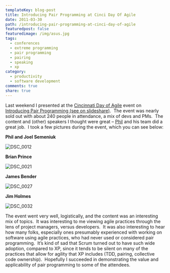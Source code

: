 ```yaml
---
templateKey: blog-post
title: Introducing Pair Programming at Cinci Day Of Agile
date: 2011-03-30
path: /introducing-pair-programming-at-cinci-day-of-agile
featuredpost: false
featuredimage: /img/asus.jpg
tags:
  - conferences
  - extreme programming
  - pair programming
  - pairing
  - speaking
  - xp
category:
  - productivity
  - software development
comments: true
share: true
---
```


Last weekend I presented at the [Cincinnati Day of Agile](https://cincydayofagile.org) event on [Introducing Pair Programming (see on slideshare)](https://www.slideshare.net/ardalis/introducing-pair-programming).  The event was nearly sold out with about 240 people in attendance, a mix of devs and PMs.  The content and (other) speakers I thought were great – [Phil](http://www.skimedic.com/blog) and his team did a great job.  I took a few pictures during the event, which you can see below:

**Phil and Joel Semeniuk**

![DSC_0012](/img/DSC_0012_1.jpg "DSC_0012")

**Brian Prince**

![DSC_0021](/img/DSC_0021_1.jpg "DSC_0021")

**James Bender**

![DSC_0027](/img/DSC_0027_1.jpg "DSC_0027")

**Jim Holmes**

![DSC_0032](/img/DSC_0032_1.jpg "DSC_0032")

The event went very well, logistically, and the content was an interesting mix of topics.  It was interesting to me viewing agile practices through the lens of project managers, versus developers.  It was also interesting to hear how many folks, especially ones presumably experienced with working on software using agile practices, who had never used or considered pair programming.  It’s kind of sad that Scrum turned out to have such wide adoption, compared to XP, since it tends to be silent on many of the practices that allow for agility that XP includes (TDD, pairing, collective code ownership).  Hopefully I succeeded in demonstrating the value and applicability of pair programming to some of the attendees.
